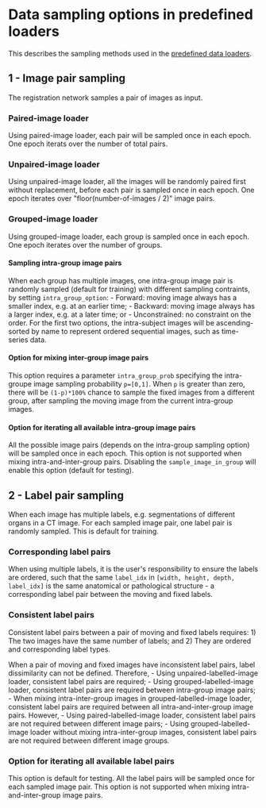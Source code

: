 # Data sampling options in predefined loaders

This describes the sampling methods used in the [predefined data loaders](./predefined_loader.md).

## 1 - Image pair sampling
The registration network samples a pair of images as input.

### Paired-image loader
Using paired-image loader, each pair will be sampled once in each epoch. One epoch iterats over the number of total pairs.

### Unpaired-image loader
Using unpaired-image loader, all the images will be randomly paired first without replacement, before each pair is sampled once in each epoch. One epoch iterates over "floor(number-of-images / 2)" image pairs.

### Grouped-image loader
Using grouped-image loader, each group is sampled once in each epoch. One epoch iterates over the number of groups.

#### Sampling intra-group image pairs
When each group has multiple images, one intra-group image pair is randomly sampled (default for training) with different sampling contraints, by setting `intra_group_option`:
    - Forward: moving image always has a smaller index, e.g. at an earlier time;
    - Backward: moving image always has a larger index, e.g. at a later time; or
    - Unconstrained: no constraint on the order.
For the first two options, the intra-subject images will be ascending-sorted by name to represent ordered sequential images, such as time-series data.

#### Option for mixing inter-group image pairs
This option requires a parameter `intra_group_prob` specifying the intra-groupe image sampling probability `p=[0,1]`. When `p` is greater than zero, there will be `(1-p)*100%` chance to sample the fixed images from a different group, after sampling the moving image from the current intra-group images.

#### Option for iterating all available intra-group image pairs
All the possible image pairs (depends on the intra-group sampling option) will be sampled once in each epoch. This option is not supported when mixing intra-and-inter-group pairs. Disabling the `sample_image_in_group` will enable this option (default for testing).


## 2 - Label pair sampling
When each image has multiple labels, e.g. segmentations of different organs in a CT image. For each sampled image pair, one label pair is randomly sampled. This is default for training.

### Corresponding label pairs
When using multiple labels, it is the user's responsibility to ensure the labels are ordered, such that the same `label_idx` in `[width, height, depth, label_idx]` is the same anatomical or pathological structure - a corresponding label pair between the moving and fixed labels.

### Consistent label pairs
Consistent label pairs between a pair of moving and fixed labels requires:
    1) The two images have the same number of labels; and
    2) They are ordered and corresponding label types.

When a pair of moving and fixed images have inconsistent label pairs, label dissimilarity can not be defined. Therefore,
    - Using unpaired-labelled-image loader, consistent label pairs are required;
    - Using grouped-labelled-image loader, consistent label pairs are required between intra-group image pairs;
    - When mixing intra-inter-group images in grouped-labelled-image loader, consistent label pairs are required between all intra-and-inter-group image pairs.
However,
    - Using paired-labelled-image loader, consistent label pairs are not required between different image pairs;
    - Using grouped-labelled-image loader without mixing intra-inter-group images, consistent label pairs are not required between different image groups.


### Option for iterating all available label pairs
This option is default for testing. All the label pairs will be sampled once for each sampled image pair. This option is not supported when mixing intra-and-inter-group image pairs.
